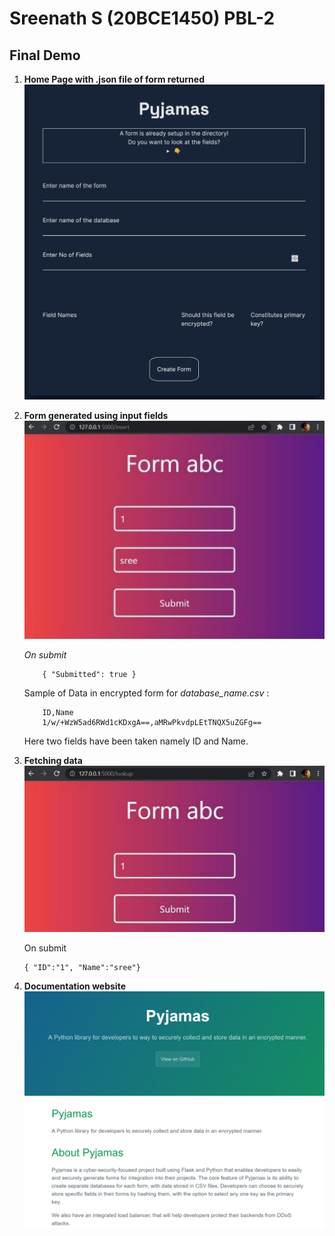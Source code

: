 # Sreenath S (20BCE1450) PBL-2

## **Final Demo**

1. **Home Page with .json file of form returned**
![Home page](./images/config%20website.jpg)

2. **Form generated using input fields**
![Form screenshot](./images/form%20screenshot.jpg)

    _On submit_
    ```
        { "Submitted": true }
    ```

    Sample of Data in encrypted form for _database_name.csv_ :
    ```
        ID,Name
        1/w/+WzW5ad6RWd1cKDxgA==,aMRwPkvdpLEtTNQX5uZGFg==
    ```
    Here two fields have been taken namely ID and Name.

3. **Fetching data**
![Fetching data](./images/fetch.jpg)

    On submit
    ```
    { "ID":"1", "Name":"sree"}
    ```
3. **Documentation website**
![Documentation website](./images/documentation%20screenshot.jpg)
